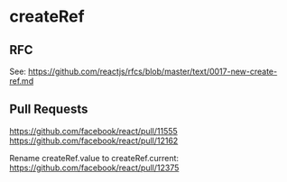 # createRef

## RFC

See: https://github.com/reactjs/rfcs/blob/master/text/0017-new-create-ref.md

## Pull Requests

https://github.com/facebook/react/pull/11555
https://github.com/facebook/react/pull/12162

Rename createRef.value to createRef.current:
https://github.com/facebook/react/pull/12375


